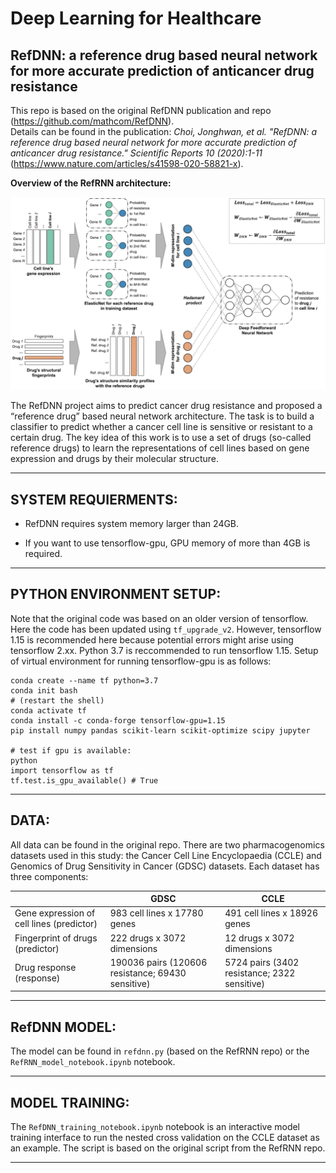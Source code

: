 # Deep Learning for Healthcare
## RefDNN: a reference drug based neural network for more accurate prediction of anticancer drug resistance

This repo is based on the original RefDNN publication and repo (https://github.com/mathcom/RefDNN).  
Details can be found in the publication: *Choi, Jonghwan, et al. "RefDNN: a reference drug based neural network for more accurate prediction of anticancer drug resistance." Scientific Reports 10 (2020):1-11* (https://www.nature.com/articles/s41598-020-58821-x).

**Overview of the RefRNN architecture:**  

![RefRNN_architecture](./assets/RefRNN_architecture.png)


The RefDNN project aims to predict cancer drug resistance and proposed a “reference drug” based neural network architecture. The task is to build a classifier to predict whether a cancer cell line is sensitive or resistant to a certain drug. The key idea of this work is to use a set of drugs (so-called reference drugs) to learn the representations of cell lines based on gene expression and drugs by their molecular structure.



--------------------------------------------------------------------------------------------
## SYSTEM REQUIERMENTS: 

   - RefDNN requires system memory larger than 24GB.
    
   - If you want to use tensorflow-gpu, GPU memory of more than 4GB is required.


--------------------------------------------------------------------------------------------
## PYTHON ENVIRONMENT SETUP:

Note that the original code was based on an older version of tensorflow. Here the code has been updated using `tf_upgrade_v2`. However, tensorflow 1.15 is recommended here because potential errors might arise using tensorflow 2.xx. Python 3.7 is reccommended to run tensorflow 1.15. Setup of virtual environment for running tensorflow-gpu is as follows:  

```
conda create --name tf python=3.7
conda init bash
# (restart the shell)
conda activate tf
conda install -c conda-forge tensorflow-gpu=1.15
pip install numpy pandas scikit-learn scikit-optimize scipy jupyter

# test if gpu is available:
python
import tensorflow as tf
tf.test.is_gpu_available() # True
```


--------------------------------------------------------------------------------------------
## DATA:

All data can be found in the original repo. There are two pharmacogenomics datasets used in this study: the Cancer Cell Line Encyclopaedia (CCLE) and Genomics of Drug Sensitivity in Cancer (GDSC) datasets. Each dataset has three components:  


|                                           | GDSC                                              | CCLE                                         |
|-------------------------------------------|---------------------------------------------------|----------------------------------------------|
| Gene expression of cell lines (predictor) | 983 cell lines x 17780 genes                      | 491 cell lines x 18926 genes                 |
| Fingerprint of drugs (predictor)          | 222 drugs x 3072 dimensions                       | 12 drugs x 3072 dimensions                   |
| Drug response (response)                  | 190036 pairs (120606 resistance; 69430 sensitive) | 5724 pairs (3402 resistance; 2322 sensitive) |


--------------------------------------------------------------------------------------------
## RefDNN MODEL:

The model can be found in `refdnn.py` (based on the RefRNN repo) or the `RefRNN_model_notebook.ipynb` notebook.  

    
--------------------------------------------------------------------------------------------
## MODEL TRAINING:

The `RefDNN_training_notebook.ipynb` notebook is an interactive model training interface to run the nested cross validation on the CCLE dataset as an example. The script is based on the original script from the RefRNN repo.  
    

--------------------------------------------------------------------------------------------
